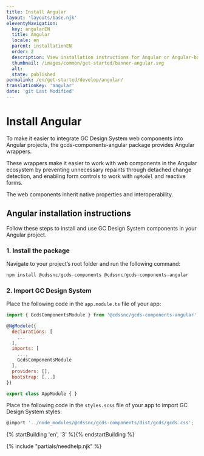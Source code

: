 ```yaml
---
title: Install Angular
layout: 'layouts/base.njk'
eleventyNavigation:
  key: angularEN
  title: Angular
  locale: en
  parent: installationEN
  order: 2
  description: View installation instructions for Angular or Angular-based projects.
  thumbnail: /images/common/get-started/banner-angular.svg
  alt:
  state: published
permalink: /en/get-started/develop/angular/
translationKey: 'angular'
date: 'git Last Modified'
---
```


# Install Angular

To make it easier to integrate GC Design System web components into Angular projects, the <gcds-link href="{{ links.npmGcdsComponentsAngular }}" external>gcds-components-angular</gcds-link> package provides Angular wrappers.

These wrappers make it easier to work with web components in the Angular ecosystem by preventing unnecessary repaints through detached change detection, and enabling form controls to work with `ngModel` and reactive forms.

The web components inherit native properties and interoperability.

## Angular installation instructions

Follow these steps to install and use GC Design System components in your Angular project.

### 1. Install the package

Navigate to your project’s root folder and run the following command:

```js
npm install @cdssnc/gcds-components @cdssnc/gcds-components-angular
```

### 2. Import GC Design System

Place the following code in the `app.module.ts` file of your app:

```js
import { GcdsComponentsModule } from '@cdssnc/gcds-components-angular';

@NgModule({
  declarations: [
    ...
  ],
  imports: [
    ...,
    GcdsComponentsModule
  ],
  providers: [],
  bootstrap: [...]
})

export class AppModule { }
```

Place the following code in the `styles.scss` file of your app to import GC Design System styles:

```js
@import '../node_modules/@cdssnc/gcds-components/dist/gcds/gcds.css';
```

{% startBuilding 'en', '3' %}{% endstartBuilding %}

{% include "partials/needhelp.njk" %}
